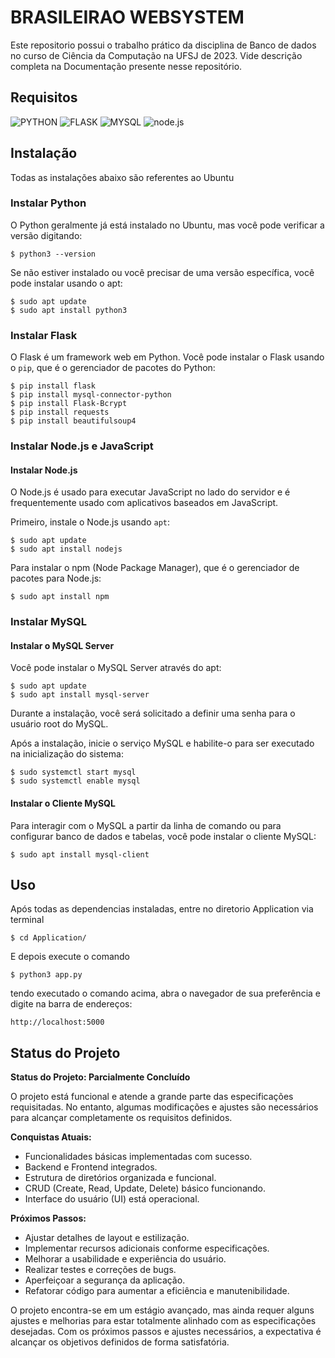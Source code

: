 # BRASILEIRAO WEBSYSTEM

Este repositorio possui o trabalho prático da disciplina de Banco de dados no curso de Ciência da
Computação na UFSJ de 2023.
Vide descrição completa na Documentação presente nesse repositório.

## Requisitos

<div>
  <img src="https://img.shields.io/badge/Python-F4D03F?style=for-the-badge&amp;logo=Python&amp;logoColor=black" alt="PYTHON">
  <img src="https://img.shields.io/badge/Flask-323330?style=for-the-badge&amp;logo=Flask&amp;logoColor=white" alt="FLASK">
  <img src="https://img.shields.io/badge/MySql-F1C40F?style=for-the-badge&amp;logo=MySql&amp;logoColor=black" alt="MYSQL">
  <img src="https://img.shields.io/badge/Node-323330?style=for-the-badge&amp;logo=Node.js&amp;logoColor=339933" alt="node.js">
</div>

## Instalação

Todas as instalações abaixo são referentes ao Ubuntu

### Instalar Python

O Python geralmente já está instalado no Ubuntu, mas você pode verificar a versão digitando:

    $ python3 --version

Se não estiver instalado ou você precisar de uma versão específica, você pode instalar usando o apt:

    $ sudo apt update
    $ sudo apt install python3

### Instalar Flask

O Flask é um framework web em Python. Você pode instalar o Flask usando o `pip`, que é o gerenciador de pacotes do Python:

    $ pip install flask
    $ pip install mysql-connector-python
    $ pip install Flask-Bcrypt
    $ pip install requests
    $ pip install beautifulsoup4

### Instalar Node.js e JavaScript

#### Instalar Node.js

O Node.js é usado para executar JavaScript no lado do servidor e é frequentemente usado com aplicativos baseados em JavaScript.

Primeiro, instale o Node.js usando `apt`:

    $ sudo apt update
    $ sudo apt install nodejs

Para instalar o npm (Node Package Manager), que é o gerenciador de pacotes para Node.js:

    $ sudo apt install npm

### Instalar MySQL

#### Instalar o MySQL Server

Você pode instalar o MySQL Server através do apt:

    $ sudo apt update
    $ sudo apt install mysql-server

Durante a instalação, você será solicitado a definir uma senha para o usuário root do MySQL.

Após a instalação, inicie o serviço MySQL e habilite-o para ser executado na inicialização do sistema:

    $ sudo systemctl start mysql
    $ sudo systemctl enable mysql

#### Instalar o Cliente MySQL

Para interagir com o MySQL a partir da linha de comando ou para configurar banco de dados e tabelas, você pode instalar o cliente MySQL:

    $ sudo apt install mysql-client

## Uso

Após todas as dependencias instaladas, entre no diretorio Application via terminal

    $ cd Application/

E depois execute o comando

    $ python3 app.py

tendo executado o comando acima, abra o navegador de sua preferência e digite na barra de endereços: 

    http://localhost:5000

## Status do Projeto

**Status do Projeto: Parcialmente Concluído**

O projeto está funcional e atende a grande parte das especificações requisitadas. No entanto, algumas modificações e ajustes são necessários para alcançar completamente os requisitos definidos.

**Conquistas Atuais:**
- Funcionalidades básicas implementadas com sucesso.
- Backend e Frontend integrados.
- Estrutura de diretórios organizada e funcional.
- CRUD (Create, Read, Update, Delete) básico funcionando.
- Interface do usuário (UI) está operacional.

**Próximos Passos:**
- Ajustar detalhes de layout e estilização.
- Implementar recursos adicionais conforme especificações.
- Melhorar a usabilidade e experiência do usuário.
- Realizar testes e correções de bugs.
- Aperfeiçoar a segurança da aplicação.
- Refatorar código para aumentar a eficiência e manutenibilidade.

O projeto encontra-se em um estágio avançado, mas ainda requer alguns ajustes e melhorias para estar totalmente alinhado com as especificações desejadas. Com os próximos passos e ajustes necessários, a expectativa é alcançar os objetivos definidos de forma satisfatória.
